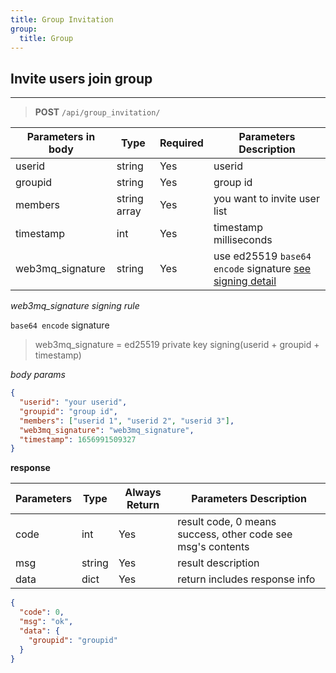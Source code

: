 ```yaml
---
title: Group Invitation
group:
  title: Group
---
```


## Invite users join group

---

> **POST** `/api/group_invitation/`

| Parameters in body | Type         | Required | Parameters Description                                                |
| ------------------ | ------------ | -------- | --------------------------------------------------------------------- |
| userid             | string       | Yes      | userid |
| groupid            | string       | Yes      | group id                                                              |
| members            | string array | Yes      | you want to invite user list                                          |
| timestamp          | int          | Yes      | timestamp milliseconds                                                |
| web3mq_signature   | string       | Yes      | use ed25519 `base64 encode` signature [see signing detail](/docs/Web3MQ-API/signature)                  |

_web3mq_signature signing rule_

`base64 encode` signature

> web3mq_signature = ed25519 private key signing(userid + groupid + timestamp)

_body params_

```json
{
  "userid": "your userid",
  "groupid": "group id",
  "members": ["userid 1", "userid 2", "userid 3"],
  "web3mq_signature": "web3mq_signature",
  "timestamp": 1656991509327
}
```

**response**

| Parameters | Type   | Always Return | Parameters Description                                      |
| ---------- | ------ | ------------- | ----------------------------------------------------------- |
| code       | int    | Yes           | result code, 0 means success, other code see msg's contents |
| msg        | string | Yes           | result description                                          |
| data       | dict   | Yes           | return includes response info                               |

```json
{
  "code": 0,
  "msg": "ok",
  "data": {
    "groupid": "groupid"
  }
}
```
